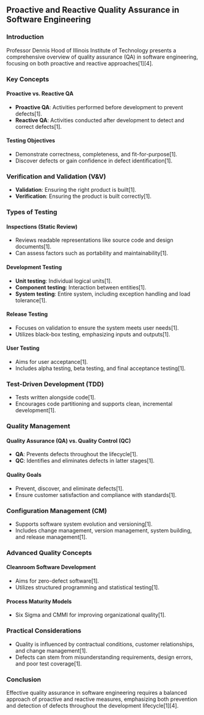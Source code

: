 ## Proactive and Reactive Quality Assurance in Software Engineering

### Introduction

Professor Dennis Hood of Illinois Institute of Technology presents a comprehensive overview of quality assurance (QA) in software engineering, focusing on both proactive and reactive approaches[1][4].

### Key Concepts

#### Proactive vs. Reactive QA

- **Proactive QA**: Activities performed before development to prevent defects[1].
- **Reactive QA**: Activities conducted after development to detect and correct defects[1].

#### Testing Objectives

- Demonstrate correctness, completeness, and fit-for-purpose[1].
- Discover defects or gain confidence in defect identification[1].

### Verification and Validation (V&V)

- **Validation**: Ensuring the right product is built[1].
- **Verification**: Ensuring the product is built correctly[1].

### Types of Testing

#### Inspections (Static Review)

- Reviews readable representations like source code and design documents[1].
- Can assess factors such as portability and maintainability[1].

#### Development Testing

- **Unit testing**: Individual logical units[1].
- **Component testing**: Interaction between entities[1].
- **System testing**: Entire system, including exception handling and load tolerance[1].

#### Release Testing

- Focuses on validation to ensure the system meets user needs[1].
- Utilizes black-box testing, emphasizing inputs and outputs[1].

#### User Testing

- Aims for user acceptance[1].
- Includes alpha testing, beta testing, and final acceptance testing[1].

### Test-Driven Development (TDD)

- Tests written alongside code[1].
- Encourages code partitioning and supports clean, incremental development[1].

### Quality Management

#### Quality Assurance (QA) vs. Quality Control (QC)

- **QA**: Prevents defects throughout the lifecycle[1].
- **QC**: Identifies and eliminates defects in latter stages[1].

#### Quality Goals

- Prevent, discover, and eliminate defects[1].
- Ensure customer satisfaction and compliance with standards[1].

### Configuration Management (CM)

- Supports software system evolution and versioning[1].
- Includes change management, version management, system building, and release management[1].

### Advanced Quality Concepts

#### Cleanroom Software Development

- Aims for zero-defect software[1].
- Utilizes structured programming and statistical testing[1].

#### Process Maturity Models

- Six Sigma and CMMI for improving organizational quality[1].

### Practical Considerations

- Quality is influenced by contractual conditions, customer relationships, and change management[1].
- Defects can stem from misunderstanding requirements, design errors, and poor test coverage[1].

### Conclusion

Effective quality assurance in software engineering requires a balanced approach of proactive and reactive measures, emphasizing both prevention and detection of defects throughout the development lifecycle[1][4].
